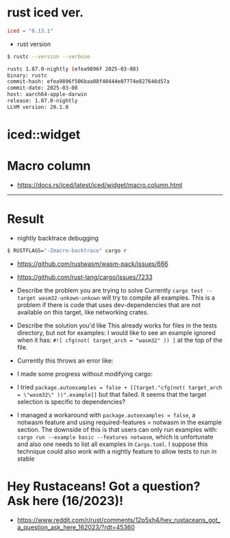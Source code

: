 # rust iced ver.
```toml
iced = "0.13.1"
```

- rust version

```bash
$ rustc --version --verbose

rustc 1.87.0-nightly (efea9896f 2025-03-08)
binary: rustc
commit-hash: efea9896f506baa08f40444e07774e827646d57a
commit-date: 2025-03-08
host: aarch64-apple-darwin
release: 1.87.0-nightly
LLVM version: 20.1.0
```


# iced::widget
# Macro column
- https://docs.rs/iced/latest/iced/widget/macro.column.html

<hr />

# Result

- nightly backtrace debugging

```bash
$ RUSTFLAGS="-Zmacro-backtrace" cargo r
```

- https://github.com/rustwasm/wasm-pack/issues/666
- https://github.com/rust-lang/cargo/issues/7233


- Describe the problem you are trying to solve
Currently `cargo test --target wasm32-unkown-unkown` will try to compile all examples. This is a problem if there is code that uses dev-dependencies that are not available on this target, like networking crates.

- Describe the solution you'd like
This already works for files in the tests directory, but not for examples:
I would like to see an example ignored when it has: `#![ cfg(not( target_arch = "wasm32" )) ]` at the top of the file.

- Currently this throws an error like:

- I made some progress without modifying cargo:

- I tried `package.autoexamples = false + [[target."cfg(not( target_arch = \"wasm32\" ))".example]]` but that failed. It seems that the target selection is specific to dependencies?
 - I managed a workaround with `package.autoexamples = false`, a notwasm feature and using required-features = notwasm in the example section. The downside of this is that users can only run examples with: `cargo run --example basic --features notwasm`, which is unfortunate and also one needs to list all examples in `Cargo.toml`. I suppose this technique could also work with a nightly feature to allow tests to run in stable

# Hey Rustaceans! Got a question? Ask here (16/2023)! 
- https://www.reddit.com/r/rust/comments/12p5xh4/hey_rustaceans_got_a_question_ask_here_162023/?rdt=45360
